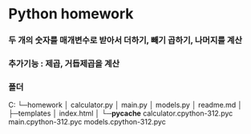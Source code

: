 # Python homework
### 두 개의 숫자를 매개변수로 받아서 더하기, 빼기 곱하기, 나머지를 계산 
### 추가기능 : 제곱, 거듭제곱을 계산

### 폴더
C:
└─homework
    │  calculator.py
    │  main.py
    │  models.py
    │  readme.md
    │
    ├─templates
    │      index.html
    │
    └─__pycache__
            calculator.cpython-312.pyc
            main.cpython-312.pyc
            models.cpython-312.pyc
